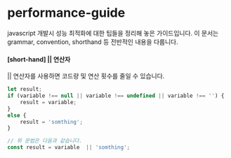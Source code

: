 # performance-guide
javascript 개발시 성능 최적화에 대한 팁들을 정리해 놓은 가이드입니다. 이 문서는 grammar, convention, shorthand 등 전반적인 내용을 다룹니다.

#### [short-hand] || 연산자
|| 연산자를 사용하면 코드량 및 연산 횟수를 줄일 수 있습니다.
```javascript
let result;
if (variable !== null || variable !== undefined || variable !== '') {
    result = variable;
}
else {
    result = 'somthing';
}

// 위 문법은 다음과 같습니다.
const result = variable  || 'somthing';
```

